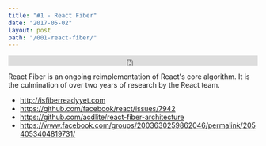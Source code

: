 ```yaml
---
title: "#1 - React Fiber"
date: "2017-05-02"
layout: post
path: "/001-react-fiber/"
---
```

<iframe width="100%" height="20" scrolling="no" frameborder="no" src="https://w.soundcloud.com/player/?url=https%3A//api.soundcloud.com/tracks/320475678&amp;color=ff5500&amp;inverse=false&amp;auto_play=false&amp;show_user=true"></iframe>

React Fiber is an ongoing reimplementation of React's core algorithm. It is the culmination of over two years of research by the React team.
- http://isfiberreadyyet.com
- https://github.com/facebook/react/issues/7942
- https://github.com/acdlite/react-fiber-architecture
- https://www.facebook.com/groups/2003630259862046/permalink/2054053404819731/


